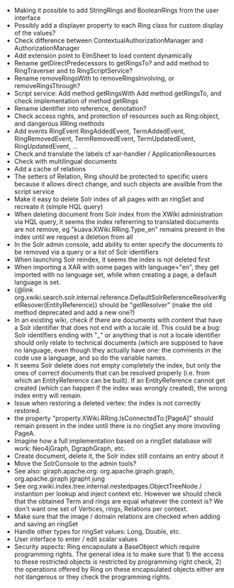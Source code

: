 
- Making it possible to add StringRings and BooleanRings from the user interface
- Possibly add a displayer property to each Ring class for custom display of the values?
- Check difference between ContextualAuthorizationManager and AuthorizationManager
- Add extension point to ElmSheet to load content dynamically
- Rename getDirectPredecessors to getRingsTo? and add method to RingTraverser and to RingScriptService?
- Rename removeRingsWith to removeRingsInvolving, or removeRingsThrough?
- Script service:
    Add method getRingsWith
    Add method getRingsTo, and check implementation of method getRings
- Rename identifier into reference, denotation?
- Check access rights, and protection of resources such as Ring:object, and dangerous RRing methods
- Add events RingEvent RingAddedEvent, TermAddedEvent, RingRemovedEvent, TermRemovedEvent, TermUpdatedEvent, RingUpdatedEvent, ...
- Check and translate the labels cf xar-handler / ApplicationResources
- Check with multilingual documents
- Add a cache of relations
- The setters of Relation, Ring should be protected to specific users because it allows direct change, and such objects are availble from the script service
- Make it easy to delete Solr index of all pages with an ringSet and recreate it (simple HQL query)
- When deleting document from Solr index from the XWiki administration via HQL query, it seems the index refererring to translated documents are not remove, eg "kuava:XWiki.RRing.Type_en" remains present in the index until we request a deletion from all
- In the Solr admin console, add ability to enter specify the documents to be removed via a query or a list of Solr identifiers
- When launching Solr reindex, it seems the index is not deleted first
- When importing a XAR with some pages with language="en", they get imported with no language set, while when creating a page, a default language is set.
- {@link org.xwiki.search.solr.internal.reference.DefaultSolrReferenceResolver#getResover(EntityReference)} should be "getResolver" (make the old method deprecated and add a new one?)
- In an existing wiki, check if there are documents with content that have a Solr identifier that does not end with a locale id. This could be a bug: Solr identifiers ending with "_" or anything that is not a locale identifier should only relate to technical documents (which are supposed to have no language, even though they actually have one: the comments in the code use a language, and so do the variable names.
- It seems Solr delete does not empty completely the index, but only the ones of correct documents that can be resolved properly (i.e. from which an EntityReference can be built). If an EntityReference cannot get created (which can happen if the index was wrongly created), the wrong index entry will remain.
- Issue when restoring a deleted vertex: the index is not correctly restored.
- the property "property.XWiki.RRing.IsConnectedTo:[PageA]" should remain present in the index until there is no ringSet any more invovling PageA.
- Imagine how a full implementation based on a ringSet database will work: Neo4jGraph, DgraphGraph, etc.
- Create document, delete it, the Solr index still contains an entry about it
- Move the SolrConsole to the admin tools?
- See also:
    giraph.apache.org: org.apache.giraph.graph, org.apache.giraph
    jgrapht
    jung
- See org.xwiki.index.tree.internal.nestedpages.ObjectTreeNode / instantion per lookup and inject context etc. However we should check that the obtained Term and rings are equal whatever the context is? We don't want one set of Vertices, rings, Relations per context.
- Make sure that the image / domain relations are checked when adding and saving an ringSet
- Handle other types for ringSet values: Long, Double, etc.
- User interface to enter / edit scalar values
- Security aspects: Ring encapsulate a BaseObject which require programming rights. The general idea is to make sure that 1) the access to these restricted objects is restricted by programming right check, 2) the operations offered by Ring on these encapsulated objects either are not dangerous or they check the programming rights.

